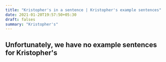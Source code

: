 ```yaml
---
title: "Kristopher's in a sentence | Kristopher's example sentences"
date: 2021-01-20T19:57:50+05:30
draft: falses
summary: "Kristopher's"
---
```

## Unfortunately, we have no example sentences for Kristopher's                 
